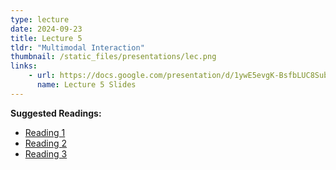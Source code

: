 ```yaml
---
type: lecture
date: 2024-09-23
title: Lecture 5
tldr: "Multimodal Interaction"
thumbnail: /static_files/presentations/lec.png
links: 
    - url: https://docs.google.com/presentation/d/1ywE5evgK-BsfbLUC8SubTMQU77a1Th2zZk2DeyrTacI/edit?usp=sharing
      name: Lecture 5 Slides
---
```

**Suggested Readings:**
- [Reading 1](https://drive.google.com/file/d/1udfOMxBX5QKjuDZKK7ETGGtzHLyUfH81/view)
- [Reading 2](https://drive.google.com/file/d/1m7WNKO9q5qCbsY23eSdomP2XU6VkUTX3/view?usp=drive_link)
- [Reading 3](https://drive.google.com/file/d/120vUVl6W-jR_gOT7EP6cqkwAWCatF1DM/view)
